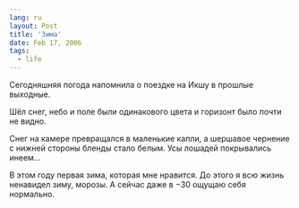 ```yaml
---
lang: ru
layout: Post
title: 'Зима'
date: Feb 17, 2006
tags:
  - life
---
```


Сегодняшняя погода напомнила о поездке на Икшу в прошлые выходные.

Шёл снег, небо и поле были одинакового цвета и горизонт было почти не видно.

Снег на камере превращался в маленькие капли, а шершавое чернение с нижней стороны бленды стало белым. Усы лошадей покрывались инеем…

В этом году первая зима, которая мне нравится. До этого я всю жизнь ненавидел зиму, морозы. А сейчас даже в −30 ощущаю себя нормально.
